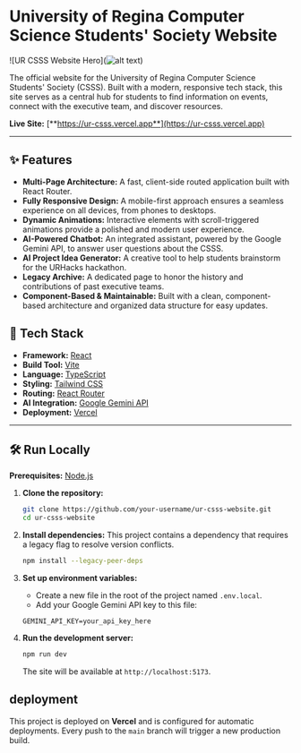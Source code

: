# University of Regina Computer Science Students' Society Website

![UR CSSS Website Hero](![alt text](<Screenshot 2025-08-22 at 15.22.34.png>)) 

The official website for the University of Regina Computer Science Students' Society (CSSS). Built with a modern, responsive tech stack, this site serves as a central hub for students to find information on events, connect with the executive team, and discover resources.

**Live Site:** [**https://ur-csss.vercel.app**](https://ur-csss.vercel.app) 

---

## ✨ Features

*   **Multi-Page Architecture:** A fast, client-side routed application built with React Router.
*   **Fully Responsive Design:** A mobile-first approach ensures a seamless experience on all devices, from phones to desktops.
*   **Dynamic Animations:** Interactive elements with scroll-triggered animations provide a polished and modern user experience.
*   **AI-Powered Chatbot:** An integrated assistant, powered by the Google Gemini API, to answer user questions about the CSSS.
*   **AI Project Idea Generator:** A creative tool to help students brainstorm for the URHacks hackathon.
*   **Legacy Archive:** A dedicated page to honor the history and contributions of past executive teams.
*   **Component-Based & Maintainable:** Built with a clean, component-based architecture and organized data structure for easy updates.

## 🚀 Tech Stack

*   **Framework:** [React](https://react.dev/)
*   **Build Tool:** [Vite](https://vitejs.dev/)
*   **Language:** [TypeScript](https://www.typescriptlang.org/)
*   **Styling:** [Tailwind CSS](https://tailwindcss.com/)
*   **Routing:** [React Router](https://reactrouter.com/)
*   **AI Integration:** [Google Gemini API](https://ai.google.dev/)
*   **Deployment:** [Vercel](https://vercel.com/)

---

## 🛠️ Run Locally

**Prerequisites:** [Node.js](https://nodejs.org/)

1.  **Clone the repository:**
    ```bash
    git clone https://github.com/your-username/ur-csss-website.git
    cd ur-csss-website
    ```

2.  **Install dependencies:**
    This project contains a dependency that requires a legacy flag to resolve version conflicts.
    ```bash
    npm install --legacy-peer-deps
    ```

3.  **Set up environment variables:**
    *   Create a new file in the root of the project named `.env.local`.
    *   Add your Google Gemini API key to this file:
      ```
      GEMINI_API_KEY=your_api_key_here
      ```

4.  **Run the development server:**
    ```bash
    npm run dev
    ```
    The site will be available at `http://localhost:5173`.

##  deployment

This project is deployed on **Vercel** and is configured for automatic deployments. Every push to the `main` branch will trigger a new production build.